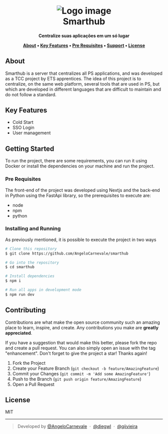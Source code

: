 

<h1 align="center">
  <br>
    <img src="./screenshots/logo.png" alt="Logo image"/> 
  <br>
  Smarthub
  <br>
</h1>

<h4 align="center">Centralize suas aplicações em um só lugar

<p align="center">
  <a href="#about">About</a> •
  <a href="#key-features">Key Features</a> •
  <a href="#prerequisites">Pre Requisites</a> •
  <a href="#support">Support</a> •
  <a href="#license">License</a>
</p>



## About

Smarthub is a server that centralizes all PS applications, and was developed as a TCC project by ETS apprentices. The idea of ​​this project is to centralize, on the same web platform, several tools that are used in PS, but which are developed in different languages ​​that are difficult to maintain and do not follow a standard.

## Key Features

- Cold Start
- SSO Login
- User management

## Getting Started

To run the project, there are some requirements, you can run it using Docker or install the dependencies on your machine and run the project.

### Pre Requisites

The front-end of the project was developed using Nextjs and the back-end in Python using the FastApi library, so the prerequisites to execute are:

- node
- npm 
- python


### Installing and Running


As previously mentioned, it is possible to execute the project in two ways

```bash
# Clone this repository
$ git clone https://github.com/AngeloCarnevale/smarthub

# Go into the repository
$ cd smarthub

# Install dependencies
$ npm i

# Run all apps in development mode
$ npm run dev
```

## Contributing

Contributions are what make the open source community such an amazing place to learn, inspire, and create. Any contributions you make are **greatly appreciated**.

If you have a suggestion that would make this better, please fork the repo and create a pull request. You can also simply open an issue with the tag "enhancement".
Don't forget to give the project a star! Thanks again!

1. Fork the Project
2. Create your Feature Branch (`git checkout -b feature/AmazingFeature`)
3. Commit your Changes (`git commit -m 'Add some AmazingFeature'`)
4. Push to the Branch (`git push origin feature/AmazingFeature`)
5. Open a Pull Request


## License

MIT

---

> Developed by [@AngeloCarnevale](https://github.com/AngeloCarnevale) &nbsp;&middot;&nbsp; [@diegwl](https://github.com/diegwl) &nbsp;&middot;&nbsp; [@giivieira](https://github.com/giivieira)
